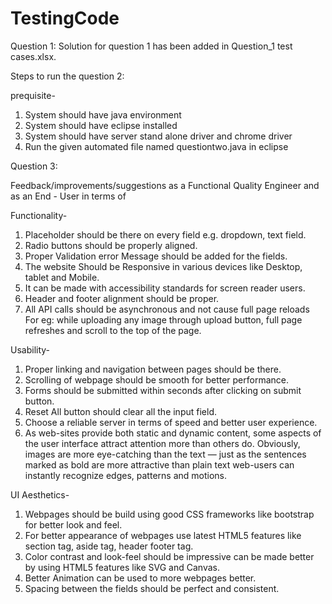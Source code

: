 # TestingCode 
Question 1:
Solution for question 1 has been added in Question_1 test cases.xlsx. 


Steps to run the question 2:

prequisite-
1. System should have java environment 
2. System should have eclipse installed
3. System should have server stand alone driver and chrome driver
4. Run the given automated file named questiontwo.java in eclipse


Question 3:

Feedback/improvements/suggestions as a Functional Quality Engineer and as an End - User in terms of 

Functionality-
1.	Placeholder should be there on every field e.g. dropdown, text field.
2.	Radio buttons should be properly aligned.
3.	Proper Validation error Message should be added for the fields.
4.	The website Should be Responsive in various devices like Desktop, tablet and Mobile.
5.	It can be made with accessibility standards for screen reader users.
6.	Header and footer alignment should be proper.
7.	All API calls should be asynchronous and not cause full page reloads 
For eg: while uploading any image through upload button, full page refreshes and scroll to the top of the page.


Usability-
1.	Proper linking and navigation between pages should be there.
2.	Scrolling of webpage should be smooth for better performance.
3.	Forms should be submitted within seconds after clicking on submit button.
4.	Reset All button should clear all the input field.
5.	Choose a reliable server in terms of speed and better user experience.
6.	As web-sites provide both static and dynamic content, some aspects of the user interface attract attention more than others do. Obviously, images are more eye-catching than the text — just as the sentences marked as bold are more attractive than plain text web-users can instantly recognize edges, patterns and motions.


UI Aesthetics- 
1.	Webpages should be build using good CSS frameworks like bootstrap for better look and feel.
2.	For better appearance of webpages use latest HTML5 features like section tag, aside tag, header footer tag.
3.	Color contrast and look-feel should be impressive can be made better by using HTML5 features like SVG and Canvas.
4.	Better Animation can be used to more webpages better.
5.	Spacing between the fields should be perfect and consistent.




